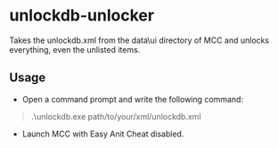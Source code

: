 # unlockdb-unlocker
Takes the unlockdb.xml from the data\ui directory of MCC and unlocks everything, even the unlisted items.

## Usage
- Open a command prompt and write the following command:
> .\unlockdb.exe path/to/your/xml/unlockdb.xml
- Launch MCC with Easy Anit Cheat disabled.
